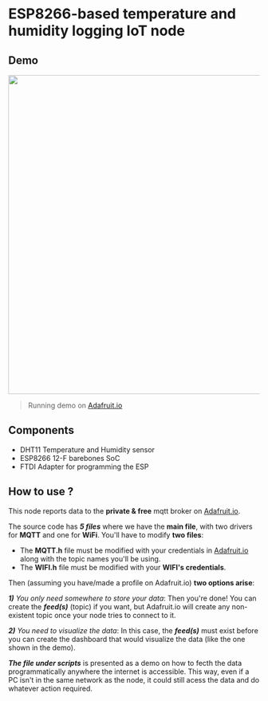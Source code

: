 # ESP8266-based temperature and humidity logging IoT node

## Demo

<image src="images/Demo_Adafruit_IO.gif" width="640">

> Running demo on [Adafruit.io](https://io.adafruit.com/)

## Components

- DHT11 Temperature and Humidity sensor
- ESP8266 12-F barebones SoC
- FTDI Adapter for programming the ESP

## How to use ?

This node reports data to the **private & free** mqtt broker on [Adafruit.io](https://io.adafruit.com/).

The source code has ***5 files*** where we have the **main file**, with two drivers for **MQTT** and one for **WiFi**. You'll have to modify **two files**:
- The **MQTT.h** file must be modified with your credentials in [Adafruit.io](https://io.adafruit.com/) along with the topic names you'll be using.
- The **WIFI.h** file must be modified with your **WIFI's credentials**.

Then (assuming you have/made a profile on Adafruit.io) **two options arise**:

***1)** You only need somewhere to store your data*: Then you're done! You can create the ***feed(s)*** (topic) if you want, but Adafruit.io will create any non-existent topic once your node tries to connect to it.

***2)** You need to visualize the data*: In this case, the ***feed(s)*** must exist before you can create the dashboard that would visualize the data (like the one shown in the demo).

***The file under scripts*** is presented as a demo on how to fecth the data programmatically anywhere the internet is accessible. This way, even if a PC isn't in the same network as the node, it could still acess the data and do whatever action required.